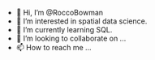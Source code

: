 - 👋 Hi, I’m @RoccoBowman
- 👀 I’m interested in spatial data science.
- 🌱 I’m currently learning SQL.
- 💞️ I’m looking to collaborate on ...
- 📫 How to reach me ...

<!---
RoccoBowman/RoccoBowman is a ✨ special ✨ repository because its `README.md` (this file) appears on your GitHub profile.
You can click the Preview link to take a look at your changes.
--->
